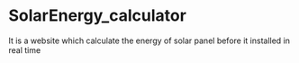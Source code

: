 # SolarEnergy_calculator
It is a website which calculate the energy of solar panel before it installed in real time
